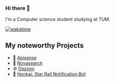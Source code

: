 ### Hi there 👋
I'm a Computer science student studying at TUM.

[![wakatime](https://wakatime.com/badge/user/6cf87cc7-c76e-4fff-85cd-47260195a5c2.svg?style=flat)](https://wakatime.com/@6cf87cc7-c76e-4fff-85cd-47260195a5c2)

## My noteworthy Projects
- 📡 [Apisense](https://github.com/buonotti/apisense)
- 🔎 [Novasearch](https://github.com/auribuo/novasearch)
- ⚙️ [Opzioni](https://github.com/auribuo/opzioni)
- 🤖 [Honkai: Star Rail Notification Bot](https://github.com/auribuo/hsr-alert-bot)
<!--
**auribuo/auribuo** is a ✨ _special_ ✨ repository because its `README.md` (this file) appears on your GitHub profile.

Here are some ideas to get you started:

- 🔭 I’m currently working on ...
- 🌱 I’m currently learning ...
- 👯 I’m looking to collaborate on ...
- 🤔 I’m looking for help with ...
- 💬 Ask me about ...
- 📫 How to reach me: ...
- 😄 Pronouns: ...
- ⚡ Fun fact: ...
-->
